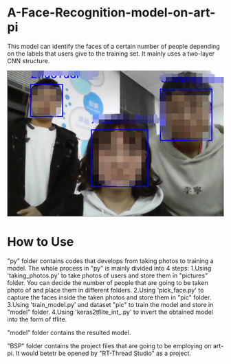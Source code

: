 # A-Face-Recognition-model-on-art-pi

This model can identify the faces of a certain number of people depending on the labels that users give to the training set.
It mainly uses a two-layer CNN structure.

![image](https://github.com/Charlie839242/A-Face-Recognition-model-on-art-pi/blob/main/image/0.png)

# How to Use

  "py" folder contains codes that develops from taking photos to training a model.
        The whole process in "py" is mainly divided into 4 steps:
            1.Using 'taking_photos.py' to take photos of users and store them in "pictures" folder.
              You can decide the number of people that are going to be taken photo of and place them in different folders.
            2.Using 'pick_face.py' to capture the faces inside the taken photos and store them in "pic" folder.
            3.Using 'train_model.py' and dataset "pic" to train the model and store in "model" folder.
            4.Using 'keras2tflite_int_.py' to invert the obtained model into the form of tflite.

  "model" folder contains the resulted model.

  "BSP" folder contains the project files that are going to be employing on art-pi. It would betetr be opened by "RT-Thread Studio" as a project.
  


